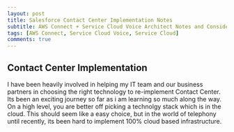 ```yaml
---
layout: post
title: Salesforce Contact Center Implementation Notes
subtitle: AWS Connect + Service Cloud Voice Architect Notes and Considerations
tags: [AWS Connect, Service Cloud Voice, Service Cloud]
comments: true
---
```


## Contact Center Implementation

I have been heavily involved in helping my IT team and our business partners in choosing the right technology to re-implement Contact Center. Its been an exciting journey so far as i am learning so much along the way. On a high level, you are better off picking a technolgy stack which is in the cloud. This should seem like a easy choice, but in the world of telephony until recently, its been hard to implement 100% cloud based infrastructure.
